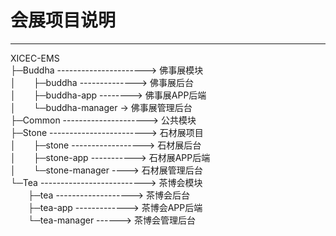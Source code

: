 # 会展项目说明

---

XICEC-EMS  
├─Buddha ----------------------> 佛事展模块  
│　　├─buddha --------------> 佛事展后台  
│　　├─buddha-app --------> 佛事展APP后端  
│　　└─buddha-manager -> 佛事展管理后台  
├─Common ---------------------> 公共模块  
├─Stone ------------------------> 石材展项目  
│　　├─stone ------------------> 石材展后台  
│　　├─stone-app -----------> 石材展APP后端  
│　　└─stone-manager ----> 石材展管理后台  
└─Tea --------------------------> 茶博会模块  
　　├─tea -------------------> 茶博会后台  
　　├─tea-app -------------> 茶博会APP后端  
　　└─tea-manager ------> 茶博会管理后台  
